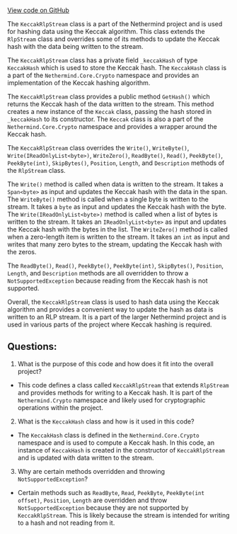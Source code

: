 [View code on GitHub](https://github.com/nethermindeth/nethermind/Nethermind.Crypto/KeccakRlpStream.cs)

The `KeccakRlpStream` class is a part of the Nethermind project and is used for hashing data using the Keccak algorithm. This class extends the `RlpStream` class and overrides some of its methods to update the Keccak hash with the data being written to the stream. 

The `KeccakRlpStream` class has a private field `_keccakHash` of type `KeccakHash` which is used to store the Keccak hash. The `KeccakHash` class is a part of the `Nethermind.Core.Crypto` namespace and provides an implementation of the Keccak hashing algorithm. 

The `KeccakRlpStream` class provides a public method `GetHash()` which returns the Keccak hash of the data written to the stream. This method creates a new instance of the `Keccak` class, passing the hash stored in `_keccakHash` to its constructor. The `Keccak` class is also a part of the `Nethermind.Core.Crypto` namespace and provides a wrapper around the Keccak hash.

The `KeccakRlpStream` class overrides the `Write()`, `WriteByte()`, `Write(IReadOnlyList<byte>)`, `WriteZero()`, `ReadByte()`, `Read()`, `PeekByte()`, `PeekByte(int)`, `SkipBytes()`, `Position`, `Length`, and `Description` methods of the `RlpStream` class. 

The `Write()` method is called when data is written to the stream. It takes a `Span<byte>` as input and updates the Keccak hash with the data in the span. The `WriteByte()` method is called when a single byte is written to the stream. It takes a `byte` as input and updates the Keccak hash with the byte. The `Write(IReadOnlyList<byte>)` method is called when a list of bytes is written to the stream. It takes an `IReadOnlyList<byte>` as input and updates the Keccak hash with the bytes in the list. The `WriteZero()` method is called when a zero-length item is written to the stream. It takes an `int` as input and writes that many zero bytes to the stream, updating the Keccak hash with the zeros. 

The `ReadByte()`, `Read()`, `PeekByte()`, `PeekByte(int)`, `SkipBytes()`, `Position`, `Length`, and `Description` methods are all overridden to throw a `NotSupportedException` because reading from the Keccak hash is not supported. 

Overall, the `KeccakRlpStream` class is used to hash data using the Keccak algorithm and provides a convenient way to update the hash as data is written to an RLP stream. It is a part of the larger Nethermind project and is used in various parts of the project where Keccak hashing is required.
## Questions: 
 1. What is the purpose of this code and how does it fit into the overall project?
- This code defines a class called `KeccakRlpStream` that extends `RlpStream` and provides methods for writing to a Keccak hash. It is part of the `Nethermind.Crypto` namespace and likely used for cryptographic operations within the project.

2. What is the `KeccakHash` class and how is it used in this code?
- The `KeccakHash` class is defined in the `Nethermind.Core.Crypto` namespace and is used to compute a Keccak hash. In this code, an instance of `KeccakHash` is created in the constructor of `KeccakRlpStream` and is updated with data written to the stream.

3. Why are certain methods overridden and throwing `NotSupportedException`?
- Certain methods such as `ReadByte`, `Read`, `PeekByte`, `PeekByte(int offset)`, `Position`, `Length` are overridden and throw `NotSupportedException` because they are not supported by `KeccakRlpStream`. This is likely because the stream is intended for writing to a hash and not reading from it.